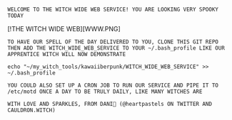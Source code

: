 `WELCOME TO THE WITCH WIDE WEB SERVICE! YOU ARE LOOKING VERY SPOOKY TODAY`

[!THE WITCH WIDE WEB][WWW.PNG]

`TO HAVE OUR SPELL OF THE DAY DELIVERED TO YOU, CLONE THIS GIT REPO THEN ADD THE WITCH_WIDE_WEB_SERVICE TO YOUR ~/.bash_profile LIKE OUR APPRENTICE WITCH WILL NOW DEMONSTRATE`

```
echo "~/my_witch_tools/kawaiiberpunk/WITCH_WIDE_WEB_SERVICE" >> ~/.bash_profile
```

`YOU COULD ALSO SET UP A CRON JOB TO RUN OUR SERVICE AND PIPE IT TO /etc/motd ONCE A DAY TO BE TRULY DAILY, LIKE MANY WITCHES ARE`

`WITH LOVE AND SPARKLES, FROM DANI💜 (@heartpastels ON TWITTER AND CAULDRON.WITCH)`
